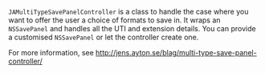 `JAMultiTypeSavePanelController` is a class to handle the case where you want to offer the user a choice of formats to save in. It wraps an `NSSavePanel` and handles all the UTI and extension details. You can provide a customised `NSSavePanel` or let the controller create one.

For more information, see http://jens.ayton.se/blag/multi-type-save-panel-controller/

